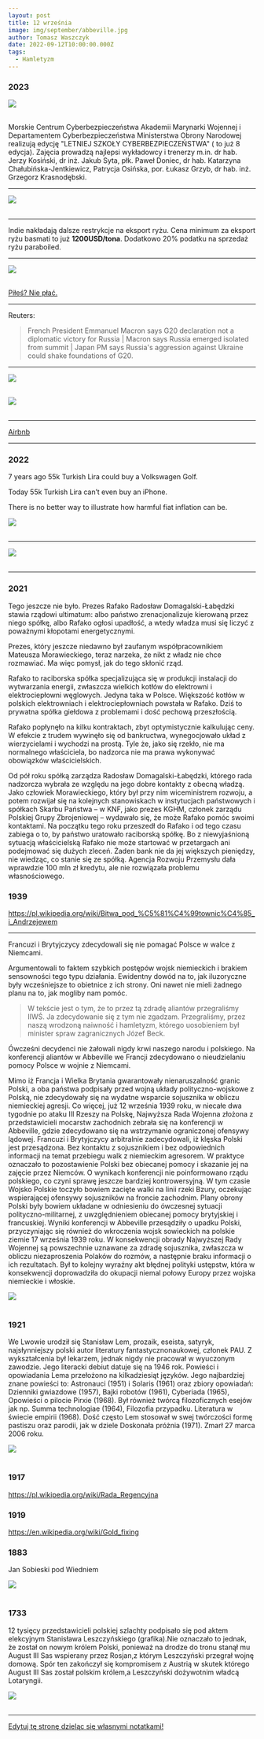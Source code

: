 ```yaml
---
layout: post
title: 12 września
image: img/september/abbeville.jpg
author: Tomasz Waszczyk
date: 2022-09-12T10:00:00.000Z
tags:
  - Hamletyzm
---
```


### 2023

<img src="./img/september/cyber-mon.jpeg"><br><br>

Morskie Centrum Cyberbezpieczeństwa Akademii Marynarki Wojennej i Departamentem Cyberbezpieczeństwa Ministerstwa Obrony Narodowej realizują edycję "LETNIEJ SZKOŁY CYBERBEZPIECZEŃSTWA" ( to już 8 edycja). Zajęcia prowadzą najlepsi wykładowcy i trenerzy m.in. dr hab. Jerzy Kosiński, dr inż. Jakub Syta, płk. Paweł Doniec, dr hab. Katarzyna Chałubińska-Jentkiewicz, Patrycja Osińska, por. Łukasz Grzyb, dr hab. inż. Grzegorz Krasnodębski.

---

<img src="./img/september/IMG_0118.jpeg"><br><br>

---

Indie nakładają dalsze restrykcje na eksport ryżu. Cena minimum za eksport ryżu basmati to już **1200USD/tona**. Dodatkowo 20% podatku na sprzedaż ryżu paraboiled.

---

<img src="./img/september/top.jpg"><br><br>

[Piłeś? Nie płać.](https://mempool.space/tx/d5392d474b4c436e1c9d1f4ff4be5f5f9bb0eb2e26b61d2781751474b7e870fd)

---

Reuters:

> French President Emmanuel Macron says G20 declaration not a diplomatic victory for Russia | Macron says Russia emerged isolated from summit | Japan PM says Russia's aggression against Ukraine could shake foundations of G20.

---

<img src="./img/september/home-prices.jpeg"><br><br>

<img src="./img/september/soul.jpg"><br><br>

---

<a href="./documents/september/airbnb.pdf" target="_blank">Airbnb</a>

---

### 2022

7 years ago 55k Turkish Lira could buy a Volkswagen Golf.

Today 55k Turkish Lira can’t even buy an iPhone.

There is no better way to illustrate how harmful fiat inflation can be.

<img src="./img/september/turkishlira.jpeg"><br><br>

---

<img src="./img/september/koteckirpp.jpeg"><br><br>

---

### 2021

Tego jeszcze nie było. Prezes Rafako Radosław Domagalski-Łabędzki stawia rządowi ultimatum: albo państwo zrenacjonalizuje kierowaną przez niego spółkę, albo Rafako ogłosi upadłość, a wtedy władza musi się liczyć z poważnymi kłopotami energetycznymi.

Prezes, który jeszcze niedawno był zaufanym współpracownikiem Mateusza Morawieckiego, teraz narzeka, że nikt z władz nie chce rozmawiać. Ma więc pomysł, jak do tego skłonić rząd.

Rafako to raciborska spółka specjalizująca się w produkcji instalacji do wytwarzania energii, zwłaszcza wielkich kotłów do elektrowni i elektrociepłowni węglowych. Jedyna taka w Polsce. Większość kotłów w polskich elektrowniach i elektrociepłowniach powstała w Rafako. Dziś to prywatna spółka giełdowa z problemami i dość pechową przeszłością.

Rafako popłynęło na kilku kontraktach, zbyt optymistycznie kalkulując ceny. W efekcie z trudem wywinęło się od bankructwa, wynegocjowało układ z wierzycielami i wychodzi na prostą. Tyle że, jako się rzekło, nie ma normalnego właściciela, bo nadzorca nie ma prawa wykonywać obowiązków właścicielskich.

Od pół roku spółką zarządza Radosław Domagalski-Łabędzki, którego rada nadzorcza wybrała ze względu na jego dobre kontakty z obecną władzą. Jako człowiek Morawieckiego, który był przy nim wiceministrem rozwoju, a potem rozwijał się na kolejnych stanowiskach w instytucjach państwowych i spółkach Skarbu Państwa – w KNF, jako prezes KGHM, członek zarządu Polskiej Grupy Zbrojeniowej – wydawało się, że może Rafako pomóc swoimi kontaktami. Na początku tego roku przeszedł do Rafako i od tego czasu zabiega o to, by państwo uratowało raciborską spółkę. Bo z niewyjaśnioną sytuacją właścicielską Rafako nie może startować w przetargach ani podejmować się dużych zleceń. Żaden bank nie da jej większych pieniędzy, nie wiedząc, co stanie się ze spółką. Agencja Rozwoju Przemysłu dała wprawdzie 100 mln zł kredytu, ale nie rozwiązała problemu własnościowego.

### 1939

https://pl.wikipedia.org/wiki/Bitwa_pod_%C5%81%C4%99townic%C4%85_i_Andrzejewem

---

Francuzi i Brytyjczycy zdecydowali się nie pomagać Polsce w walce z Niemcami.

Argumentowali to faktem szybkich postępów wojsk niemieckich i brakiem sensowności tego typu działania. Ewidentny dowód na to, jak iluzoryczne były wcześniejsze to obietnice z ich strony. Oni nawet nie mieli żadnego planu na to, jak mogliby nam pomóc.

> W tekście jest o tym, że to przez tą zdradę aliantów przegraliśmy IIWŚ. Ja zdecydowanie się z tym nie zgadzam. Przegraliśmy, przez naszą wrodzoną naiwność i hamletyzm, którego uosobieniem był minister spraw zagranicznych Józef Beck.

Ówcześni decydenci nie żałowali nigdy krwi naszego narodu i polskiego. Na konferencji aliantów w Abbeville we Francji zdecydowano o nieudzielaniu pomocy Polsce w wojnie z Niemcami.

Mimo iż Francja i Wielka Brytania gwarantowały nienaruszalność granic Polski, a oba państwa podpisały przed wojną układy polityczno-wojskowe z Polską, nie zdecydowały się na wydatne wsparcie sojusznika w obliczu niemieckiej agresji. Co więcej, już 12 września 1939 roku, w niecałe dwa tygodnie po ataku III Rzeszy na Polskę, Najwyższa Rada Wojenna złożona z przedstawicieli mocarstw zachodnich zebrała się na konferencji w Abbeville, gdzie zdecydowano się na wstrzymanie ograniczonej ofensywy lądowej. Francuzi i Brytyjczycy arbitralnie zadecydowali, iż klęska Polski jest przesądzona. Bez kontaktu z sojusznikiem i bez odpowiednich informacji na temat przebiegu walk z niemieckim agresorem. W praktyce oznaczało to pozostawienie Polski bez obiecanej pomocy i skazanie jej na zajęcie przez Niemców. O wynikach konferencji nie poinformowano rządu polskiego, co czyni sprawę jeszcze bardziej kontrowersyjną. W tym czasie Wojsko Polskie toczyło bowiem zacięte walki na linii rzeki Bzury, oczekując wspierającej ofensywy sojuszników na froncie zachodnim. Plany obrony Polski były bowiem układane w odniesieniu do ówczesnej sytuacji polityczno-militarnej, z uwzględnieniem obiecanej pomocy brytyjskiej i francuskiej.
Wyniki konferencji w Abbeville przesądziły o upadku Polski, przyczyniając się również do wkroczenia wojsk sowieckich na polskie ziemie 17 września 1939 roku. W konsekwencji obrady Najwyższej Rady Wojennej są powszechnie uznawane za zdradę sojusznika, zwłaszcza w obliczu niezaproszenia Polaków do rozmów, a następnie braku informacji o ich rezultatach. Był to kolejny wyraźny akt błędnej polityki ustępstw, która w konsekwencji doprowadziła do okupacji niemal połowy Europy przez wojska niemieckie i włoskie.

<img src="./img/september/abbeville.jpg"><br><br>

### 1921

We Lwowie urodził się Stanisław Lem, prozaik, eseista, satyryk, najsłynniejszy polski autor literatury fantastycznonaukowej, członek PAU. Z wykształcenia był lekarzem, jednak nigdy nie pracował w wyuczonym zawodzie. Jego literacki debiut datuje się na 1946 rok. Powieści i opowiadania Lema przełożono na kilkadziesiąt języków. Jego najbardziej znane powieści to: Astronauci (1951) i Solaris (1961) oraz zbiory opowiadań: Dzienniki gwiazdowe (1957), Bajki robotów (1961), Cyberiada (1965), Opowieści o pilocie Pirxie (1968). Był również twórcą filozoficznych esejów jak np. Summa technologiae (1964), Filozofia przypadku. Literatura w świecie empirii (1968). Dość często Lem stosował w swej twórczości formę pastiszu oraz parodii, jak w dziele Doskonała próżnia (1971). Zmarł 27 marca 2006 roku.

<img src="./img/september/lem2.jpg"><br><br>

### 1917

<https://pl.wikipedia.org/wiki/Rada_Regencyjna>

### 1919

https://en.wikipedia.org/wiki/Gold_fixing

### 1883

Jan Sobieski pod Wiedniem

<img src="./img/september/sobieski_pod_wiedniem.jpg"><br><br>

### 1733

12 tysięcy przedstawicieli polskiej szlachty podpisało się pod aktem elekcyjnym Stanisława Leszczyńskiego (grafika).Nie oznaczało to jednak, że został on nowym królem Polski, ponieważ na drodze do tronu stanął mu August III Sas wspierany przez Rosjan,z którym Leszczyński przegrał wojnę domową. Spór ten zakończył się kompromisem z Austrią w skutek którego August III Sas został polskim królem,a Leszczyński dożywotnim władcą Lotaryngii.

<img src="./img/september/leszczynski.jpg"><br><br>

---

<a href="https://github.com/TomaszWaszczyk/historia.waszczyk.com/edit/master/src/content/september-12.md" target="_blank">Edytuj tę stronę dzieląc się własnymi notatkami!</a>
